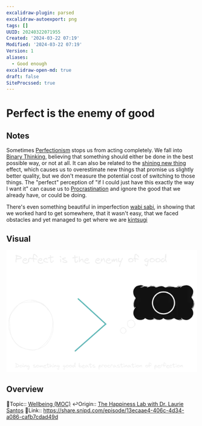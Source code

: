 ```yaml
---
excalidraw-plugin: parsed
excalidraw-autoexport: png
tags: []
UUID: 20240322071955
Created: '2024-03-22 07:19'
Modified: '2024-03-22 07:19'
Version: 1
aliases:
  - Good enough
excalidraw-open-md: true
draft: false
SiteProcssed: true
---
```

# Perfect is the enemy of good

## Notes

Sometimes [Perfectionism](/notes/perfectionism.md) stops us from acting completely. We fall into [Binary Thinking](/notes/binary-thinking.md), believing that something should either be done in the best possible way, or not at all. It can also be related to the [shining new thing](/notes/shining-new-thing.md) effect, which causes us to overestimate new things that promise us slightly better quality, but we don't measure the potential cost of switching to those things. The "perfect" perception of "if I could just have this exactly the way I want it" can cause us to [Procrastination](/notes/procrastination.md) and ignore the good that we already have, or could be doing.  

There's even something beautiful in imperfection [wabi sabi](/notes/wabi-sabi.md), in showing that we worked hard to get somewhere, that it wasn't easy, that we faced obstacles and yet managed to get where we are [kintsugi](/notes/kintsugi.md)

## Visual

![Perfect is the enemy of good.webp](/notes/perfect-is-the-enemy-of-good.webp)

## Overview
🔼Topic:: [Wellbeing (MOC)](/mocs/wellbeing-moc.md)
↩️Origin:: [The Happiness Lab with Dr. Laurie Santos](null)
🔗Link:: https://share.snipd.com/episode/13ecaae4-406c-4d34-a086-cafb7cdad49d

